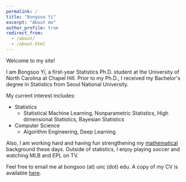 ```yaml
---
permalink: /
title: "Bongsoo Yi"
excerpt: "About me"
author_profile: true
redirect_from:
  - /about/
  - /about.html
---
```

Welcome to my site!  

I am Bongsoo Yi, a first-year Statistics Ph.D. student at the University of North Carolina at Chapel Hill. Prior to my Ph.D., I received my Bachelor's degree in Statistics from Seoul National University.


My current interest includes:  
* Statistics
  * Statistical Machine Learning, Nonparametric Statistics, High dimensional Statistics, Bayesian Statistics
* Computer Science
  * Algorithm Engineering, Deep Learning

Also, I am working hard and having fun strengthening my [mathematical](https://austinyi.github.io/notes/) background these days.
Outside of statistics, I enjoy playing soccer and watching MLB and EPL on TV.

Feel free to email me at bongsoo (at) unc (dot) edu. A copy of my CV is available [here](https://austinyi.github.io/assets/CV.pdf).

